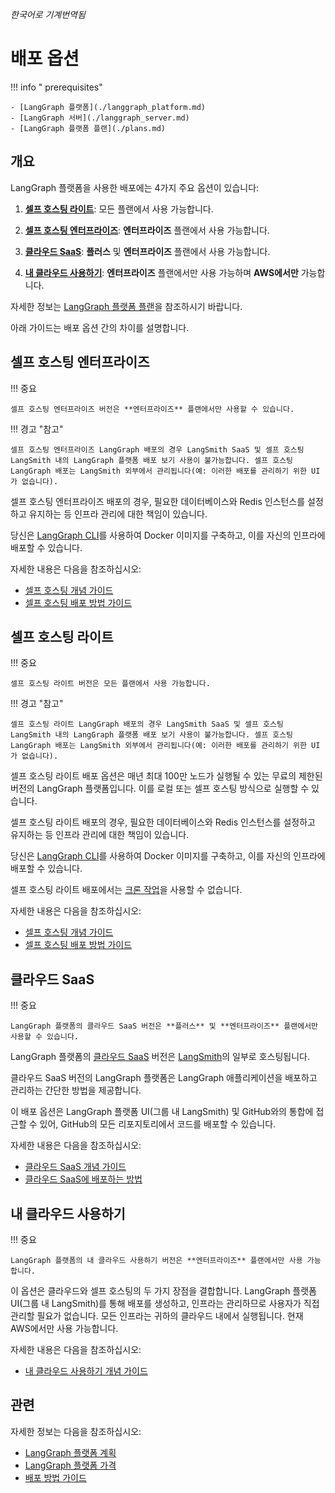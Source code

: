 _한국어로 기계번역됨_

# 배포 옵션

!!! info " prerequisites"

    - [LangGraph 플랫폼](./langgraph_platform.md)
    - [LangGraph 서버](./langgraph_server.md)
    - [LangGraph 플랫폼 플랜](./plans.md)

## 개요

LangGraph 플랫폼을 사용한 배포에는 4가지 주요 옵션이 있습니다:

1. **[셀프 호스팅 라이트](#self-hosted-lite)**: 모든 플랜에서 사용 가능합니다.

2. **[셀프 호스팅 엔터프라이즈](#self-hosted-enterprise)**: **엔터프라이즈** 플랜에서 사용 가능합니다.

3. **[클라우드 SaaS](#cloud-saas)**: **플러스** 및 **엔터프라이즈** 플랜에서 사용 가능합니다.

4. **[내 클라우드 사용하기](#bring-your-own-cloud)**: **엔터프라이즈** 플랜에서만 사용 가능하며 **AWS에서만** 가능합니다.

자세한 정보는 [LangGraph 플랫폼 플랜](./plans.md)을 참조하시기 바랍니다.

아래 가이드는 배포 옵션 간의 차이를 설명합니다.

## 셀프 호스팅 엔터프라이즈

!!! 중요

    셀프 호스팅 엔터프라이즈 버전은 **엔터프라이즈** 플랜에서만 사용할 수 있습니다.

!!! 경고 "참고"

    셀프 호스팅 엔터프라이즈 LangGraph 배포의 경우 LangSmith SaaS 및 셀프 호스팅 LangSmith 내의 LangGraph 플랫폼 배포 보기 사용이 불가능합니다. 셀프 호스팅 LangGraph 배포는 LangSmith 외부에서 관리됩니다(예: 이러한 배포를 관리하기 위한 UI가 없습니다).

셀프 호스팅 엔터프라이즈 배포의 경우, 필요한 데이터베이스와 Redis 인스턴스를 설정하고 유지하는 등 인프라 관리에 대한 책임이 있습니다.

당신은 [LangGraph CLI](./langgraph_cli.md)를 사용하여 Docker 이미지를 구축하고, 이를 자신의 인프라에 배포할 수 있습니다.

자세한 내용은 다음을 참조하십시오:

- [셀프 호스팅 개념 가이드](./self_hosted.md)
- [셀프 호스팅 배포 방법 가이드](../how-tos/deploy-self-hosted.md)

## 셀프 호스팅 라이트

!!! 중요

    셀프 호스팅 라이트 버전은 모든 플랜에서 사용 가능합니다.

!!! 경고 "참고"

    셀프 호스팅 라이트 LangGraph 배포의 경우 LangSmith SaaS 및 셀프 호스팅 LangSmith 내의 LangGraph 플랫폼 배포 보기 사용이 불가능합니다. 셀프 호스팅 LangGraph 배포는 LangSmith 외부에서 관리됩니다(예: 이러한 배포를 관리하기 위한 UI가 없습니다).

셀프 호스팅 라이트 배포 옵션은 매년 최대 100만 노드가 실행될 수 있는 무료의 제한된 버전의 LangGraph 플랫폼입니다. 이를 로컬 또는 셀프 호스팅 방식으로 실행할 수 있습니다.

셀프 호스팅 라이트 배포의 경우, 필요한 데이터베이스와 Redis 인스턴스를 설정하고 유지하는 등 인프라 관리에 대한 책임이 있습니다.

당신은 [LangGraph CLI](./langgraph_cli.md)를 사용하여 Docker 이미지를 구축하고, 이를 자신의 인프라에 배포할 수 있습니다.

셀프 호스팅 라이트 배포에서는 [크론 작업](../cloud/how-tos/cron_jobs.md)을 사용할 수 없습니다.

자세한 내용은 다음을 참조하십시오:

- [셀프 호스팅 개념 가이드](./self_hosted.md)
- [셀프 호스팅 배포 방법 가이드](../how-tos/deploy-self-hosted.md)

## 클라우드 SaaS

!!! 중요

    LangGraph 플랫폼의 클라우드 SaaS 버전은 **플러스** 및 **엔터프라이즈** 플랜에서만 사용할 수 있습니다.

LangGraph 플랫폼의 [클라우드 SaaS](./langgraph_cloud.md) 버전은 [LangSmith](https://smith.langchain.com/)의 일부로 호스팅됩니다.

클라우드 SaaS 버전의 LangGraph 플랫폼은 LangGraph 애플리케이션을 배포하고 관리하는 간단한 방법을 제공합니다.

이 배포 옵션은 LangGraph 플랫폼 UI(그룹 내 LangSmith) 및 GitHub와의 통합에 접근할 수 있어, GitHub의 모든 리포지토리에서 코드를 배포할 수 있습니다.

자세한 내용은 다음을 참조하십시오:

- [클라우드 SaaS 개념 가이드](./langgraph_cloud.md)
- [클라우드 SaaS에 배포하는 방법](../cloud/deployment/cloud.md)

## 내 클라우드 사용하기

!!! 중요

    LangGraph 플랫폼의 내 클라우드 사용하기 버전은 **엔터프라이즈** 플랜에서만 사용 가능합니다.

이 옵션은 클라우드와 셀프 호스팅의 두 가지 장점을 결합합니다. LangGraph 플랫폼 UI(그룹 내 LangSmith)를 통해 배포를 생성하고, 인프라는 관리하므로 사용자가 직접 관리할 필요가 없습니다. 모든 인프라는 귀하의 클라우드 내에서 실행됩니다. 현재 AWS에서만 사용 가능합니다.

자세한 내용은 다음을 참조하십시오:

- [내 클라우드 사용하기 개념 가이드](./bring_your_own_cloud.md)

## 관련

자세한 정보는 다음을 참조하십시오:

- [LangGraph 플랫폼 계획](./plans.md)
- [LangGraph 플랫폼 가격](https://www.langchain.com/langgraph-platform-pricing)
- [배포 방법 가이드](../how-tos/index.md#deployment)
